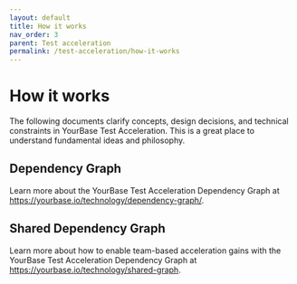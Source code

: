 ```yaml
---
layout: default
title: How it works
nav_order: 3
parent: Test acceleration
permalink: /test-acceleration/how-it-works
---
```


# How it works
The following documents clarify concepts, design decisions, and technical constraints in YourBase Test Acceleration. This is a great place to understand fundamental ideas and philosophy.

## Dependency Graph
Learn more about the YourBase Test Acceleration Dependency Graph at https://yourbase.io/technology/dependency-graph/.

## Shared Dependency Graph
Learn more about how to enable team-based acceleration gains with the YourBase Test Acceleration Dependency Graph at https://yourbase.io/technology/shared-graph.